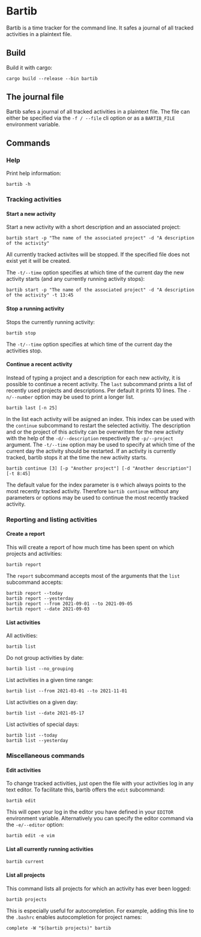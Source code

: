 # Bartib

Bartib is a time tracker for the command line. It safes a journal of all tracked activities in a plaintext file.

## Build

Build it with cargo:

```
cargo build --release --bin bartib
```

## The journal file

Bartib safes a journal of all tracked activities in a plaintext file. The file can either be specified via the `-f / --file` cli option or as a `BARTIB_FILE` environment variable.  

## Commands

### Help

Print help information:

```
bartib -h
```

### Tracking activities

#### Start a new activity

Start a new activity with a short description and an associated project:

```
bartib start -p "The name of the associated project" -d "A description of the activity"
```

All currently tracked activites will be stopped. If the specified file does not exist yet it will be created.

The `-t/--time` option specifies at which time of the current day the new activity starts (and any currently running activity stops):

```
bartib start -p "The name of the associated project" -d "A description of the activity" -t 13:45
```

#### Stop a running activity

Stops the currently running activity:

```
bartib stop
```

The `-t/--time` option specifies at which time of the current day the activities stop.

#### Continue a recent activity

Instead of typing a project and a description for each new activity, it is possible to continue a recent activity. The `last` subcommand prints a list of recently 
used projects and descriptions. Per default it prints 10 lines. The `-n/--number` option may be used to print a longer list.

```
bartib last [-n 25]
```

In the list each activity will be asigned an index. This index can be used with the `continue` subcommand to restart the selected activitiy. The description
and or the project of this activity can be overwritten for the new activity with the help of the `-d/--description` respectively the `-p/--project` argument.
The `-t/--time` option may be used to specify at which time of the current day the activity should be restarted. If an activity is currently tracked, bartib 
stops it at the time the new activity starts.

```
bartib continue [3] [-p "Another project"] [-d "Another description"] [-t 8:45]
```

The default value for the index parameter is `0` which always points to the most recently tracked activity. Therefore `bartib continue` without any parameters
or options may be used to continue the most recently tracked activity.

### Reporting and listing activities

#### Create a report

This will create a report of how much time has been spent on which projects and activities:

```
bartib report
```

The `report` subcommand accepts most of the arguments that the `list` subcommand accepts:

```
bartib report --today
bartib report --yesterday
bartib report --from 2021-09-01 --to 2021-09-05
bartib report --date 2021-09-03
```

#### List activities

All activities:

```
bartib list
```

Do not group activities by date:

```
bartib list --no_grouping
```

List activities in a given time range:

```
bartib list --from 2021-03-01 --to 2021-11-01
```

List activities on a given day:

```
bartib list --date 2021-05-17
```

List activities of special days:

```
bartib list --today
bartib list --yesterday
```

### Miscellaneous commands


#### Edit activities

To change tracked activities, just open the file with your activities log in any text editor. To facilitate this, bartib offers the `edit` subcommand:

```
bartib edit
```

This will open your log in the editor you have defined in your `EDITOR` environment variable. Alternatively you can specify the editor command via the `-e/--editor` option:

```
bartib edit -e vim
```


#### List all currently running activities

```
bartib current
```


#### List all projects

This command lists all projects for which an activity has ever been logged:

```
bartib projects
```

This is especially useful for autocompletion. For example, adding this line to the `.bashrc` enables autocompletion for project names:

```
complete -W "$(bartib projects)" bartib
```